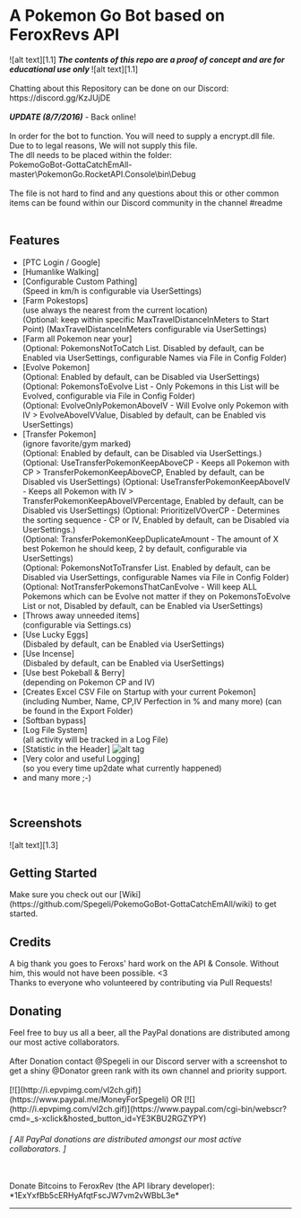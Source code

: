 <!-- define warning icon -->
[1.1]: http://i.imgur.com/M4fJ65n.png (ATTENTION)
[1.2]: http://i.imgur.com/NNcGs1n.png (BTC)
[1.3]: http://i.epvpimg.com/ZTsdb.png (SCREENSHOT)
<!-- title -->
<h1>A Pokemon Go Bot based on FeroxRevs API</h1>
<!-- disclaimer -->
![alt text][1.1]<strong><em> The contents of this repo are a proof of concept and are for educational use only </em></strong>![alt text][1.1]<br />
<br />
Chatting about this Repository can be done on our Discord: https://discord.gg/KzJUjDE <br/>
<br/>
<strong><em>UPDATE (8/7/2016)</em></strong> - Back online!<br />
<br />
In order for the bot to function. You will need to supply a encrypt.dll file. Due to to legal reasons, We will not supply this file. <br/>
The dll needs to be placed within the folder:<br/>
PokemoGoBot-GottaCatchEmAll-master\PokemonGo.RocketAPI.Console\bin\Debug<br/>
<br/>
The file is not hard to find and any questions about this or other common items can be found within our Discord community in the channel #readme<br/>
<br />

<h2><a name="features">Features</a></h2>
 
 - [PTC Login / Google]
 - [Humanlike Walking]<br />
 - [Configurable Custom Pathing]<br />
   (Speed in km/h is configurable via UserSettings)
 - [Farm Pokestops]<br />
   (use always the nearest from the current location)<br />
   (Optional: keep within specific MaxTravelDistanceInMeters to Start Point) (MaxTravelDistanceInMeters configurable via UserSettings)
 - [Farm all Pokemon near your]<br />
   (Optional: PokemonsNotToCatch List. Disabled by default, can be Enabled via UserSettings, configurable Names via File in Config Folder)
 - [Evolve Pokemon]<br />
   (Optional: Enabled by default, can be Disabled via UserSettings)<br />
   (Optional: PokemonsToEvolve List - Only Pokemons in this List will be Evolved, configurable via File in Config Folder)<br />
   (Optional: EvolveOnlyPokemonAboveIV - Will Evolve only Pokemon with IV > EvolveAboveIVValue, Disabled by default, can be Enabled vis UserSettings)
 - [Transfer Pokemon]<br />
   (ignore favorite/gym marked)<br />
   (Optional: Enabled by default, can be Disabled via UserSettings.)<br />
   (Optional: UseTransferPokemonKeepAboveCP - Keeps all Pokemon with CP > TransferPokemonKeepAboveCP, Enabled by default, can be Disabled vis UserSettings)
   (Optional: UseTransferPokemonKeepAboveIV - Keeps all Pokemon with IV > TransferPokemonKeepAboveIVPercentage, Enabled by default, can be Disabled vis UserSettings)
   (Optional: PrioritizeIVOverCP - Determines the sorting sequence - CP or IV, Enabled by default, can be Disabled via UserSettings.)<br />
   (Optional: TransferPokemonKeepDuplicateAmount - The amount of X best Pokemon he should keep, 2 by default, configurable via UserSettings)<br />
   (Optional: PokemonsNotToTransfer List. Enabled by default, can be Disabled via UserSettings, configurable Names via File in Config Folder)
   (Optional: NotTransferPokemonsThatCanEvolve - Will keep ALL Pokemons which can be Evolve not matter if they on PokemonsToEvolve List or not, Disabled by default, can be Enabled via UserSettings)
 - [Throws away unneeded items]<br />
   (configurable via Settings.cs)
 - [Use Lucky Eggs]<br />
   (Disbaled by default, can be Enabled via UserSettings)
 - [Use Incense]<br />
   (Disbaled by default, can be Enabled via UserSettings)
 - [Use best Pokeball & Berry]<br />
   (depending on Pokemon CP and IV)
 - [Creates Excel CSV File on Startup with your current Pokemon]<br />
   (including Number, Name, CP,IV Perfection in % and many more) (can be found in the Export Folder)
 - [Softban bypass]
 - [Log File System]<br />
   (all activity will be tracked in a Log File)
 - [Statistic in the Header] ![alt tag](https://github.com/Spegeli/Pokemon-Go-Rocket-API/blob/master/StatisticScreenshot.png)
 - [Very color and useful Logging]<br />
   (so you every time up2date what currently happened)
 - and many more ;-)
<br/>

<h2><a name="screenshots">Screenshots</a></h2>
![alt text][1.3]
<br/>

<h2><a name="getting-started">Getting Started</a></h2>
Make sure you check out our [Wiki](https://github.com/Spegeli/PokemoGoBot-GottaCatchEmAll/wiki) to get started.
<br/>

<h2><a name="credits">Credits</a></h2>
A big thank you goes to Feroxs' hard work on the API & Console. Without him, this would not have been possible. <3
<br/>
Thanks to everyone who volunteered by contributing via Pull Requests!

<h2><a name="donating">Donating</a></h2>
<a name="paypal">Feel free to buy us all a beer, all the PayPal donations are distributed among our most active collaborators.<br />
<br />
After Donation contact @Spegeli in our Discord server with a screenshot to get a shiny @Donator green rank with its own channel and priority support.</a><br/>
<br />
[![](http://i.epvpimg.com/vI2ch.gif)](https://www.paypal.me/MoneyForSpegeli) OR 
[![](http://i.epvpimg.com/vI2ch.gif)](https://www.paypal.com/cgi-bin/webscr?cmd=_s-xclick&hosted_button_id=YE3KBU2RGZYPY) <br/>

<h6><em>[ All PayPal donations are distributed amongst our most active collaborators. ]</em></h6><br/>
<a name="btc">Donate Bitcoins to FeroxRev (the API library developer): *1ExYxfBb5cERHyAfqtFscJW7vm2vWBbL3e*</a><br/>

<hr/>
